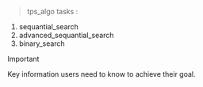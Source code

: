 > tps_algo
 tasks : 
1. sequantial_search
2. advanced_sequantial_search
3. binary_search

> [!IMPORTANT]
> Key information users need to know to achieve their goal.
